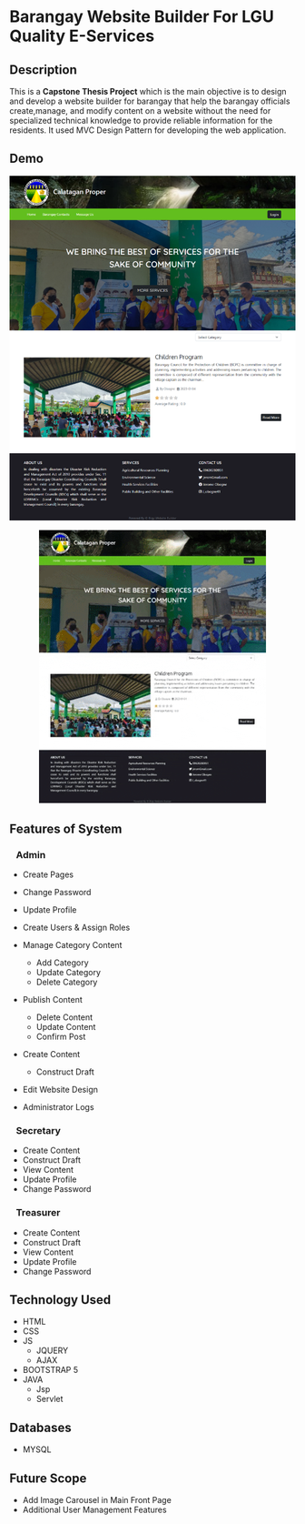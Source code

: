 
# Barangay Website Builder For LGU Quality E-Services

## Description
 This is a **Capstone Thesis Project** which is the main objective is to design and  develop a website builder for barangay
 that help the barangay officials create,manage, and modify content on a website
 without the need for specialized technical knowledge to provide reliable information for the residents. 
 It used MVC Design Pattern for developing the web application.
 



## Demo 

![HomePage](image/Cms-HomePage.png)

<p align="center">
<img alt="CMS GIF" src="image/CMS.gif">
</p>




## Features of System

### &nbsp;&nbsp; Admin  

 * Create Pages
 * Change Password
 * Update Profile
 * Create Users & Assign Roles
 * Manage Category Content

      * Add Category
      * Update Category
      * Delete Category

 * Publish Content

      * Delete Content 
      * Update Content 
      * Confirm Post 

* Create Content 
    * Construct Draft

 * Edit Website Design
 * Administrator Logs
 

 ### &nbsp;&nbsp; Secretary

* Create Content
* Construct Draft
* View Content
* Update Profile
* Change Password


### &nbsp;&nbsp; Treasurer

* Create Content
* Construct Draft
* View Content
* Update Profile
* Change Password

## Technology Used

* HTML
* CSS
* JS
    * JQUERY
    * AJAX 
* BOOTSTRAP 5
* JAVA
    * Jsp
    * Servlet

## Databases
* MYSQL

## Future Scope

- Add Image Carousel in Main Front Page  
- Additional User Management Features  



